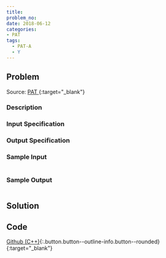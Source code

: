 ```yaml
---
title:
problem_no:
date: 2018-06-12
categories:
- PAT
tags:
  - PAT-A
  - Y
---
```


<!--more-->

## Problem

Source: [PAT ](){:target="_blank"}

### Description



### Input Specification



### Output Specification



### Sample Input

```text

```

### Sample Output

```text

```

## Solution

## Code

[Github (C++)](https://github.com/Alomerry/algorithm/blob/master/pat/a/){:.button.button--outline-info.button--rounded}{:target="_blank"}


```cpp

```
